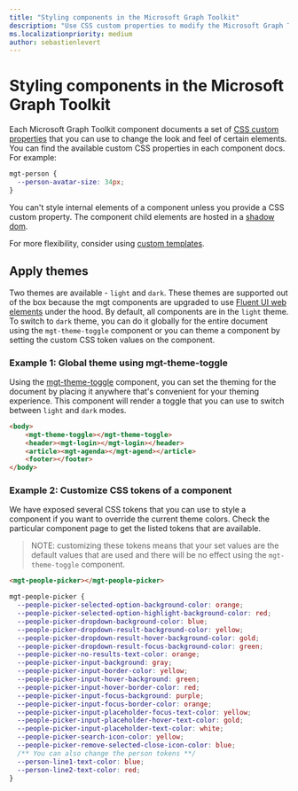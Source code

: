 ```yaml
---
title: "Styling components in the Microsoft Graph Toolkit"
description: "Use CSS custom properties to modify the Microsoft Graph Toolkit component styles."
ms.localizationpriority: medium
author: sebastienlevert
---
```


# Styling components in the Microsoft Graph Toolkit

Each Microsoft Graph Toolkit component documents a set of [CSS custom properties](https://developer.mozilla.org/en-US/docs/Web/CSS/Using_CSS_custom_properties) that you can use to change the look and feel of certain elements. You can find the available custom CSS properties in each component docs. For example:

```css
mgt-person {
  --person-avatar-size: 34px;
}
```

You can't style internal elements of a component unless you provide a CSS custom property. The component child elements are hosted in a [shadow dom](https://developer.mozilla.org/en-US/docs/Web/Web_Components/Using_shadow_DOM).

For more flexibility, consider using [custom templates](./templates.md).

## Apply themes

Two themes are available - `light` and `dark`. These themes are supported out of the box because the mgt components are upgraded to use [Fluent UI web elements](/fluent-ui/web-components/) under the hood. By default, all components are in the `light` theme. To switch to `dark` theme, you can do it globally for the entire document using the `mgt-theme-toggle` component or  you can theme a component by setting the custom CSS token values on the component.

### Example 1: Global theme using mgt-theme-toggle

Using the [mgt-theme-toggle](../components/theme-toggle.md) component, you can set the theming for the document by placing it anywhere that's convenient for your theming experience. This component will render a toggle that you can use to switch between `light` and `dark` modes.

```html
<body>
    <mgt-theme-toggle></mgt-theme-toggle>
    <header><mgt-login></mgt-login></header>
    <article><mgt-agenda></mgt-agend></article>
    <footer></footer>
</body>
```

### Example 2: Customize CSS tokens of a component

We have exposed several CSS tokens that you can use to style a component if you want to override the current theme colors. Check the particular component page to get the listed tokens that are available.

> NOTE: customizing these tokens means that your set values are the default values that are used and there will be no effect using the `mgt-theme-toggle` component.

```html
<mgt-people-picker></mgt-people-picker>
```

```css
mgt-people-picker {
  --people-picker-selected-option-background-color: orange;
  --people-picker-selected-option-highlight-background-color: red;
  --people-picker-dropdown-background-color: blue;
  --people-picker-dropdown-result-background-color: yellow;
  --people-picker-dropdown-result-hover-background-color: gold;
  --people-picker-dropdown-result-focus-background-color: green;
  --people-picker-no-results-text-color: orange;
  --people-picker-input-background: gray;
  --people-picker-input-border-color: yellow;
  --people-picker-input-hover-background: green;
  --people-picker-input-hover-border-color: red;
  --people-picker-input-focus-background: purple;
  --people-picker-input-focus-border-color: orange;
  --people-picker-input-placeholder-focus-text-color: yellow;
  --people-picker-input-placeholder-hover-text-color: gold;
  --people-picker-input-placeholder-text-color: white;
  --people-picker-search-icon-color: yellow;
  --people-picker-remove-selected-close-icon-color: blue;
  /** You can also change the person tokens **/
  --person-line1-text-color: blue;
  --person-line2-text-color: red;
}
```

